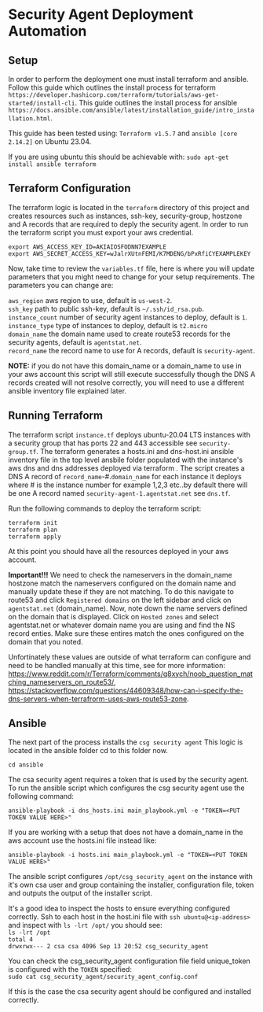 # Security Agent Deployment Automation

## Setup

In order to perform the deployment one must install terraform and ansible. Follow this guide which outlines the install process for terraform `https://developer.hashicorp.com/terraform/tutorials/aws-get-started/install-cli`. This guide outlines the install process for ansible `https://docs.ansible.com/ansible/latest/installation_guide/intro_installation.html`.

This guide has been tested using: `Terraform v1.5.7` and `ansible [core 2.14.2]` on Ubuntu 23.04.

If you are using ubuntu this should be achievable with: `sudo apt-get install ansible terraform`

## Terraform Configuration

The terraform logic is located in the `terraform` directory of this project and creates resources such as instances, ssh-key, security-group, hostzone and A records that are required to deply the security agent. In order to run the terraform script you must export your aws credential.

```
export AWS_ACCESS_KEY_ID=AKIAIOSFODNN7EXAMPLE
export AWS_SECRET_ACCESS_KEY=wJalrXUtnFEMI/K7MDENG/bPxRfiCYEXAMPLEKEY
```

Now, take time to review the `variables.tf` file, here is where you will update parameters that you might need to change for your setup requirements. The parameters you can change are:

`aws_region` aws region to use, default is `us-west-2`.<br>
`ssh_key` path to public ssh-key, default is `~/.ssh/id_rsa.pub`.<br>
`instance_count` number of security agent instances to deploy, default is `1`.<br>
`instance_type` type of instances to deploy, default is `t2.micro`<br>
`domain_name` the domain name used to create route53 records for the security agents, default is `agentstat.net`.<br>
`record_name` the record name to use for A records, default is `security-agent`.<br>

<b>NOTE:</b> if you do not have this domain_name  or a domain_name to use in your aws account this script will still execute successfully though the DNS A records created will not resolve correctly, you will need to use a different ansible inventory file explained later.

## Running Terraform

The terraform script `instance.tf` deploys ubuntu-20.04 LTS instances with a security group that has ports 22 and 443 accessible see `security-group.tf`. The terraform generates a hosts.ini and dns-host.ini ansible inventory file in the top level ansbile folder populated with the instance's aws dns and dns addresses deployed via terraform . The script creates a DNS A record of `record_name`-#.`domain_name` for each instance it deploys where # is the instance number for example 1,2,3 etc..by default there will be one A record named `security-agent-1.agentstat.net` see `dns.tf`.

Run the following commands to deploy the terraform script:
```
terraform init
terraform plan
terraform apply
```

At this point you should have all the resources deployed in your aws account.

<b>Important!!!</b> We need to check the nameservers in the domain_name hostzone match the nameservers configured on the domain name and manually update these if they are not matching. To do this navigate to route53 and click `Registered domains` on the left sidebar and click on `agentstat.net` (domain_name). Now, note down the name servers defined on the domain that is displayed. Click on `Hosted zones` and select agentstat.net or whatever domain name you are using and find the NS record enties. Make sure these entires match the ones configured on the domain that you noted.

Unfortinately these values are outside of what terraform can configure and need to be handled manually at this time, see for more information: https://www.reddit.com/r/Terraform/comments/q8xych/noob_question_matching_nameservers_on_route53/, https://stackoverflow.com/questions/44609348/how-can-i-specify-the-dns-servers-when-terrafrorm-uses-aws-route53-zone.


## Ansible

The next part of the process installs the `csg security agent` This logic is located in the ansible folder cd to this folder now.

`cd ansible`

The csa security agent requires a token that is used by the security agent. To run the ansible script which configures the csg security agent use the following command:

`ansible-playbook -i dns_hosts.ini main_playbook.yml -e "TOKEN=<PUT TOKEN VALUE HERE>"`

If you are working with a setup that does not have a domain_name in the aws account use the hosts.ini file instead like:

`ansible-playbook -i hosts.ini main_playbook.yml -e "TOKEN=<PUT TOKEN VALUE HERE>"`

The ansible script configures `/opt/csg_security_agent` on the instance with it's own csa user and group containing the installer, configuration file, token and outputs the output of the installer script.

It's a good idea to inspect the hosts to ensure everything configured correctly. Ssh to each host in the host.ini file with `ssh ubuntu@<ip-address>` and inspect with `ls -lrt /opt/` you should see:<br>
`ls -lrt /opt`<br>
`total 4`<br>
`drwxrwx--- 2 csa csa 4096 Sep 13 20:52 csg_security_agent`<br>

You can check the csg_security_agent configuration file field unique_token is configured with the `TOKEN` specified: <br>
`sudo cat csg_security_agent/security_agent_config.conf`

If this is the case the csa security agent should be configured and installed correctly. 
